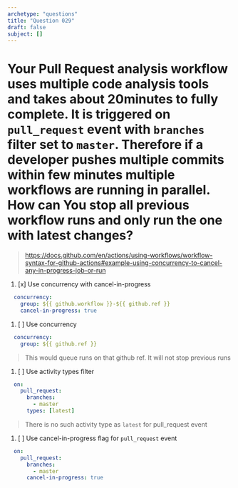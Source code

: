 ```yaml
---
archetype: "questions"
title: "Question 029"
draft: false
subject: []
---
```


# Your Pull Request analysis workflow uses multiple code analysis tools and takes about 20minutes to fully complete. It is triggered on `pull_request` event with `branches` filter set to `master`. Therefore if a developer pushes multiple commits within few minutes multiple workflows are running in parallel. How can You stop all previous workflow runs and only run the one with latest changes?
> https://docs.github.com/en/actions/using-workflows/workflow-syntax-for-github-actions#example-using-concurrency-to-cancel-any-in-progress-job-or-run

1. [x] Use concurrency with cancel-in-progress
```yaml
  concurrency:
    group: ${{ github.workflow }}-${{ github.ref }}
    cancel-in-progress: true
```
1. [ ] Use concurrency
```yaml
  concurrency:
    group: ${{ github.ref }}
```
> This would queue runs on that github ref. It will not stop previous runs

1. [ ] Use activity types filter
```yaml
  on:
    pull_request:
      branches:
        - master
      types: [latest]
```
> There is no such activity type as `latest` for pull_request event
1. [ ] Use cancel-in-progress flag for `pull_request` event
```yaml
  on:
    pull_request:
      branches:
        - master
      cancel-in-progress: true
```

